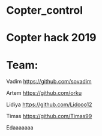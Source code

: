 # Copter_control

# Copter hack 2019
# Team:

Vadim https://github.com/sovadim

Artem https://github.com/orku

Lidiya https://github.com/Lidooo12

Timas https://github.com/Timas99

Edaaaaaaa
